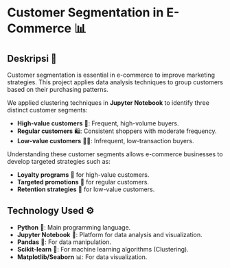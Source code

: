 # Customer Segmentation in E-Commerce 📊

## Deskripsi 📝
Customer segmentation is essential in e-commerce to improve marketing strategies. This project applies data analysis techniques to group customers based on their purchasing patterns.

We applied clustering techniques in **Jupyter Notebook** to identify three distinct customer segments:

- **High-value customers** 💎: Frequent, high-volume buyers.
- **Regular customers** 🛍️: Consistent shoppers with moderate frequency.
- **Low-value customers** 🚶‍♂️: Infrequent, low-transaction buyers.

Understanding these customer segments allows e-commerce businesses to develop targeted strategies such as:
- **Loyalty programs** 💖 for high-value customers.
- **Targeted promotions** 🎯 for regular customers.
- **Retention strategies** 🔄 for low-value customers.

## Technology Used ⚙️
- **Python** 🐍: Main programming language.
- **Jupyter Notebook** 📓: Platform for data analysis and visualization.
- **Pandas** 🐼: For data manipulation.
- **Scikit-learn** 🧠: For machine learning algorithms (Clustering).
- **Matplotlib/Seaborn** 📊: For data visualization.
